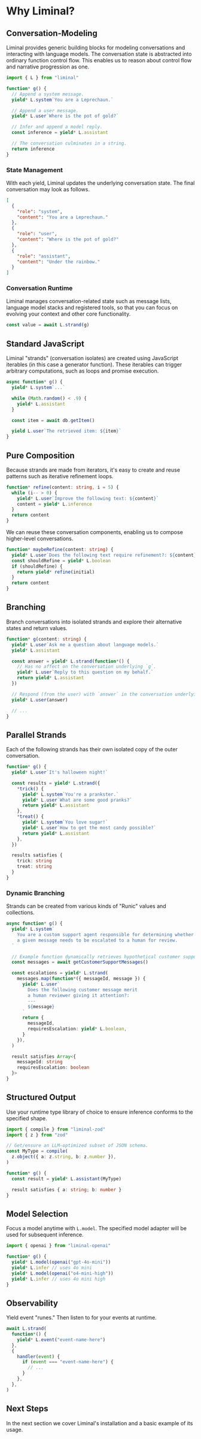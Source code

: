 # Why Liminal? <Badge type="warning" text="beta" />

## Conversation-Modeling

Liminal provides generic building blocks for modeling conversations and
interacting with language models. The conversation state is abstracted into
ordinary function control flow. This enables us to reason about control flow and
narrative progression as one.

```ts
import { L } from "liminal"

function* g() {
  // Append a system message.
  yield* L.system`You are a Leprechaun.`

  // Append a user message.
  yield* L.user`Where is the pot of gold?`

  // Infer and append a model reply.
  const inference = yield* L.assistant

  // The conversation culminates in a string.
  return inference
}
```

### State Management

With each yield, Liminal updates the underlying conversation state. The final
conversation may look as follows.

```json
[
  {
    "role": "system",
    "content": "You are a Leprechaun."
  },
  {
    "role": "user",
    "content": "Where is the pot of gold?"
  },
  {
    "role": "assistant",
    "content": "Under the rainbow."
  }
]
```

### Conversation Runtime

Liminal manages conversation-related state such as message lists, language model
stacks and registered tools, so that you can focus on evolving your context and
other core functionality.

```ts
const value = await L.strand(g)
```

## Standard JavaScript

Liminal "strands" (conversation isolates) are created using JavaScript iterables
(in this case a generator function). These iterables can trigger arbitrary
computations, such as loops and promise execution.

```ts {4,8}
async function* g() {
  yield* L.system`...`

  while (Math.random() < .9) {
    yield* L.assistant
  }

  const item = await db.getItem()

  yield L.user`The retrieved item: ${item}`
}
```

## Pure Composition

Because strands are made from iterators, it's easy to create and reuse patterns
such as iterative refinement loops.

```ts
function* refine(content: string, i = 5) {
  while (i-- > 0) {
    yield* L.user`Improve the following text: ${content}`
    content = yield* L.inference
  }
  return content
}
```

We can reuse these conversation components, enabling us to compose higher-level
conversations.

```ts {5}
function* maybeRefine(content: string) {
  yield* L.user`Does the following text require refinement?: ${content}`
  const shouldRefine = yield* L.boolean
  if (shouldRefine) {
    return yield* refine(initial)
  }
  return content
}
```

## Branching

Branch conversations into isolated strands and explore their alternative states
and return values.

```ts
function* g(content: string) {
  yield* L.user`Ask me a question about language models.`
  yield* L.assistant

  const answer = yield* L.strand(function*() {
    // Has no affect on the conversation underlying `g`.
    yield* L.user`Reply to this question on my behalf.`
    return yield* L.assistant
  })

  // Respond (from the user) with `answer` in the conversation underlying `g`.
  yield* L.user(answer)

  // ...
}
```

## Parallel Strands

Each of the following strands has their own isolated copy of the outer
conversation.

```ts
function* g() {
  yield* L.user`It's halloween night!`

  const results = yield* L.strand({
    *trick() {
      yield* L.system`You're a prankster.`
      yield* L.user`What are some good pranks?`
      return yield* L.assistant
    },
    *treat() {
      yield* L.system`You love sugar!`
      yield* L.user`How to get the most candy possible?`
      return yield* L.assistant
    },
  })

  results satisfies {
    trick: string
    treat: string
  }
}
```

### Dynamic Branching

Strands can be created from various kinds of "Runic" values and collections.

```ts
async function* g() {
  yield* L.system`
    You are a custom support agent responsible for determining whether
    a given message needs to be escalated to a human for review.
  `

  // Example function dynamically retrieves hypothetical customer support messages.
  const messages = await getCustomerSupportMessages()

  const escalations = yield* L.strand(
    messages.map(function*({ messageId, message }) {
      yield* L.user`
        Does the following customer message merit
        a human reviewer giving it attention?:
        ---
        ${message}
      `
      return {
        messageId,
        requiresEscalation: yield* L.boolean,
      }
    }),
  )

  result satisfies Array<{
    messageId: string
    requiresEscalation: boolean
  }>
}
```

## Structured Output

Use your runtime type library of choice to ensure inference conforms to the
specified shape.

```ts
import { compile } from "liminal-zod"
import { z } from "zod"

// Get/ensure an LLM-optimized subset of JSON schema.
const MyType = compile(
  z.object({ a: z.string, b: z.number }),
)

function* g() {
  const result = yield* L.assistant(MyType)

  result satisfies { a: string; b: number }
}
```

## Model Selection

Focus a model anytime with `L.model`. The specified model adapter will be used
for subsequent inference.

```ts
import { openai } from "liminal-openai"

function* g() {
  yield* L.model(openai("gpt-4o-mini"))
  yield* L.infer // uses 4o mini
  yield* L.model(openai("o4-mini-high"))
  yield* L.infer // uses 4o mini high
}
```

## Observability

Yield event "runes." Then listen to for your events at runtime.

```ts
await L.strand(
  function*() {
    yield* L.event("event-name-here")
  },
  {
    handler(event) {
      if (event === "event-name-here") {
        // ...
      }
    },
  },
)
```

## Next Steps

In the next section we cover Liminal's installation and a basic example of its
usage.
